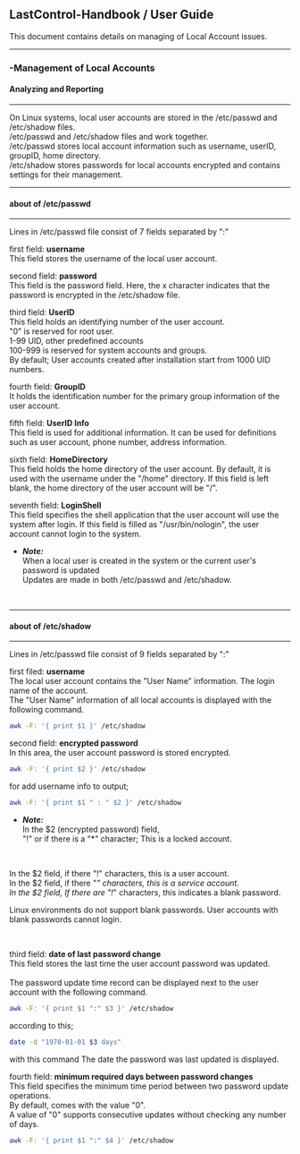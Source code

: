 ## LastControl-Handbook / User Guide
This document contains details on managing of Local Account issues.<br>

---
### -Management of Local Accounts
#### Analyzing and Reporting
---
On Linux systems, local user accounts are stored in the /etc/passwd and /etc/shadow files.<br>
/etc/passwd and /etc/shadow files and work together.<br>
/etc/passwd stores local account information such as username, userID, groupID, home directory.<br>
/etc/shadow stores passwords for local accounts encrypted and contains settings for their management.<br>

---
#### about of /etc/passwd
---
Lines in /etc/passwd file consist of 7 fields separated by ":" <br>

first field: **username**<br>
This field stores the username of the local user account.

second field: **password**<br>
This field is the password field. Here, the x character indicates that the password is encrypted in the /etc/shadow file.

third field: **UserID**<br>
This field holds an identifying number of the user account.<br>
"0" is reserved for root user.<br>
1-99 UID, other predefined accounts<br>
100-999 is reserved for system accounts and groups.<br>
By default; User accounts created after installation start from 1000 UID numbers.<br>

fourth field: **GroupID**<br>
It holds the identification number for the primary group information of the user account.

fifth field: **UserID Info**<br>
This field is used for additional information.
It can be used for definitions such as user account, phone number, address information.

sixth field: **HomeDirectory**<br>
This field holds the home directory of the user account. By default, it is used with the username under the "/home" directory.
If this field is left blank, the home directory of the user account will be "/".

seventh field: **LoginShell**<br>
This field specifies the shell application that the user account will use the system after login.
If this field is filled as "/usr/bin/nologin", the user account cannot login to the system.

- ***Note:***<br>
When a local user is created in the system or the current user's password is updated<br>
Updates are made in both /etc/passwd and /etc/shadow.<br>

<br>

---
#### about of /etc/shadow
---
Lines in /etc/passwd file consist of 9 fields separated by ":" <br>

first filed: **username**<br>
The local user account contains the "User Name" information. The login name of the account.<br>
The "User Name" information of all local accounts is displayed with the following command.<br>
```sh
awk -F: '{ print $1 }' /etc/shadow
```

second field: **encrypted password**<br>
In this area, the user account password is stored encrypted.
```sh
awk -F: '{ print $2 }' /etc/shadow
```
for add username info to output;
```sh
awk -F: '{ print $1 " : " $2 }' /etc/shadow
```

- ***Note:***<br>
In the $2 (encrypted password) field,<br>
"!" or if there is a "*" character; This is a locked account.<br>

<br>

In the $2 field, if there "!" characters, this is a user account.<br>
In the $2 field, if there "*" characters, this is a service account.<br>
In the $2 field, If there are "!*" characters, this indicates a blank password.<br>

Linux environments do not support blank passwords. User accounts with blank passwords cannot login.<br>

<br>

third field: **date of last password change**<br>
This field stores the last time the user account password was updated.<br>
<br>
The password update time record can be displayed next to the user account with the following command.<br>
```sh
awk -F: '{ print $1 ":" $3 }' /etc/shadow
```
according to this;
```sh
date -d "1970-01-01 $3 days"
```
with this command The date the password was last updated is displayed.<br>

fourth field: **minimum required days between password changes**<br>
This field specifies the minimum time period between two password update operations.<br>
By default, comes with the value "0".<br>
A value of "0" supports consecutive updates without checking any number of days.<br>
```sh
awk -F: '{ print $1 ":" $4 }' /etc/shadow
```
